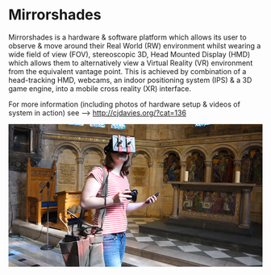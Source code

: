 Mirrorshades
============

Mirrorshades is a hardware & software platform which allows its user to observe & move around their Real World (RW) environment whilst wearing a wide field of view (FOV), stereoscopic 3D, Head Mounted Display (HMD) which allows them to alternatively view a Virtual Reality (VR) environment from the equivalent vantage point. This is achieved by combination of a head-tracking HMD, webcams, an indoor positioning system (IPS) & a 3D game engine, into a mobile cross reality (XR) interface.

For more information (including photos of hardware setup & videos of system in action) see --> http://cjdavies.org/?cat=136

![Preview](preview.png?raw=true "Preview")
